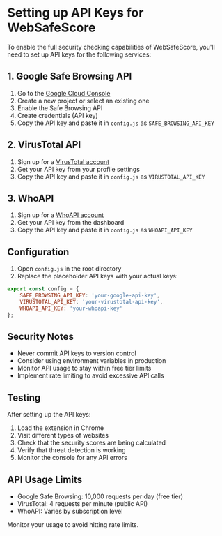 # Setting up API Keys for WebSafeScore

To enable the full security checking capabilities of WebSafeScore, you'll need to set up API keys for the following services:

## 1. Google Safe Browsing API
1. Go to the [Google Cloud Console](https://console.cloud.google.com/)
2. Create a new project or select an existing one
3. Enable the Safe Browsing API
4. Create credentials (API key)
5. Copy the API key and paste it in `config.js` as `SAFE_BROWSING_API_KEY`

## 2. VirusTotal API
1. Sign up for a [VirusTotal account](https://www.virustotal.com/gui/join-us)
2. Get your API key from your profile settings
3. Copy the API key and paste it in `config.js` as `VIRUSTOTAL_API_KEY`

## 3. WhoAPI
1. Sign up for a [WhoAPI account](https://whoapi.com/)
2. Get your API key from the dashboard
3. Copy the API key and paste it in `config.js` as `WHOAPI_API_KEY`

## Configuration

1. Open `config.js` in the root directory
2. Replace the placeholder API keys with your actual keys:
```javascript
export const config = {
    SAFE_BROWSING_API_KEY: 'your-google-api-key',
    VIRUSTOTAL_API_KEY: 'your-virustotal-api-key',
    WHOAPI_API_KEY: 'your-whoapi-key'
};
```

## Security Notes

- Never commit API keys to version control
- Consider using environment variables in production
- Monitor API usage to stay within free tier limits
- Implement rate limiting to avoid excessive API calls

## Testing

After setting up the API keys:

1. Load the extension in Chrome
2. Visit different types of websites
3. Check that the security scores are being calculated
4. Verify that threat detection is working
5. Monitor the console for any API errors

## API Usage Limits

- Google Safe Browsing: 10,000 requests per day (free tier)
- VirusTotal: 4 requests per minute (public API)
- WhoAPI: Varies by subscription level

Monitor your usage to avoid hitting rate limits.